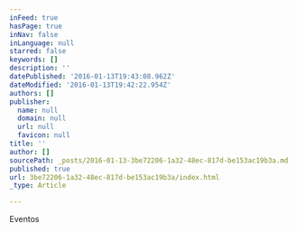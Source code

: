 ```yaml
---
inFeed: true
hasPage: true
inNav: false
inLanguage: null
starred: false
keywords: []
description: ''
datePublished: '2016-01-13T19:43:08.962Z'
dateModified: '2016-01-13T19:42:22.954Z'
authors: []
publisher:
  name: null
  domain: null
  url: null
  favicon: null
title: ''
author: []
sourcePath: _posts/2016-01-13-3be72206-1a32-48ec-817d-be153ac19b3a.md
published: true
url: 3be72206-1a32-48ec-817d-be153ac19b3a/index.html
_type: Article

---
```

Eventos